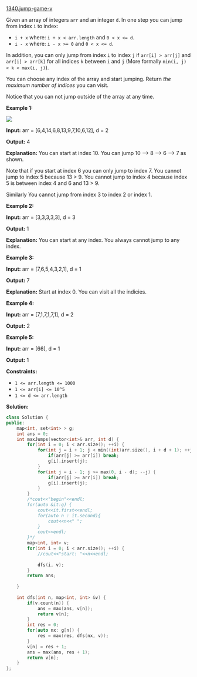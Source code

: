 [1340.jump-game-v](https://leetcode.com/problems/jump-game-v/)  

Given an array of integers `arr` and an integer `d`. In one step you can jump from index `i` to index:

*   `i + x` where: `i + x < arr.length` and `0 < x <= d`.
*   `i - x` where: `i - x >= 0` and `0 < x <= d`.

In addition, you can only jump from index `i` to index `j` if `arr[i] > arr[j]` and `arr[i] > arr[k]` for all indices `k` between `i` and `j` (More formally `min(i, j) < k < max(i, j)`).

You can choose any index of the array and start jumping. Return _the maximum number of indices_ you can visit.

Notice that you can not jump outside of the array at any time.

**Example 1:**

![](https://assets.leetcode.com/uploads/2020/01/23/meta-chart.jpeg)

  
**Input:** arr = \[6,4,14,6,8,13,9,7,10,6,12\], d = 2
  
**Output:** 4
  
**Explanation:** You can start at index 10. You can jump 10 --> 8 --> 6 --> 7 as shown.
  
Note that if you start at index 6 you can only jump to index 7. You cannot jump to index 5 because 13 > 9. You cannot jump to index 4 because index 5 is between index 4 and 6 and 13 > 9.
  
Similarly You cannot jump from index 3 to index 2 or index 1.
  

**Example 2:**

  
**Input:** arr = \[3,3,3,3,3\], d = 3
  
**Output:** 1
  
**Explanation:** You can start at any index. You always cannot jump to any index.
  

**Example 3:**

  
**Input:** arr = \[7,6,5,4,3,2,1\], d = 1
  
**Output:** 7
  
**Explanation:** Start at index 0. You can visit all the indicies. 
  

**Example 4:**

  
**Input:** arr = \[7,1,7,1,7,1\], d = 2
  
**Output:** 2
  

**Example 5:**

  
**Input:** arr = \[66\], d = 1
  
**Output:** 1
  

**Constraints:**

*   `1 <= arr.length <= 1000`
*   `1 <= arr[i] <= 10^5`
*   `1 <= d <= arr.length`  



**Solution:**  

```cpp
class Solution {
public:
    map<int, set<int> > g;
    int ans = 0;
    int maxJumps(vector<int>& arr, int d) {
        for(int i = 0; i < arr.size(); ++i) {
            for(int j = i + 1; j < min((int)arr.size(), i + d + 1); ++j) {
                if(arr[j] >= arr[i]) break;
                g[i].insert(j);
            }
            for(int j = i - 1; j >= max(0, i - d); --j) {
                if(arr[j] >= arr[i]) break;
                g[i].insert(j);
            }
        }
        /*cout<<"begin"<<endl;
        for(auto &it:g) {
            cout<<it.first<<endl;
            for(auto n : it.second){
                cout<<n<<" ";
            }
            cout<<endl;
        }*/
        map<int, int> v;
        for(int i = 0; i < arr.size(); ++i) {
            //cout<<"start: "<<n<<endl;
            
            dfs(i, v);
        }
        return ans;
        
    }
    
    int dfs(int n, map<int, int> &v) {
        if(v.count(n)) {
            ans = max(ans, v[n]);
            return v[n];
        }
        int res = 0;
        for(auto nx: g[n]) {
            res = max(res, dfs(nx, v));
        }
        v[n] = res + 1;
        ans = max(ans, res + 1);
        return v[n];
    }
};
```
      
